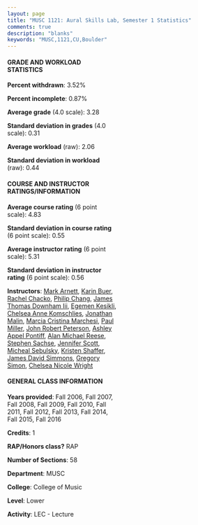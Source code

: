 ```yaml
---
layout: page
title: "MUSC 1121: Aural Skills Lab, Semester 1 Statistics"
comments: true
description: "blanks"
keywords: "MUSC,1121,CU,Boulder"
---
```

<head>
<script src="https://ajax.googleapis.com/ajax/libs/jquery/2.1.3/jquery.min.js"></script>
<script src="https://dl.dropboxusercontent.com/s/pc42nxpaw1ea4o9/highcharts.js?dl=0"></script>
<!-- <script src="../assets/js/highcharts.js"></script> -->
<style type="text/css">@font-face {
	font-family: "Bebas Neue";
	src: url(https://www.filehosting.org/file/details/544349/BebasNeue Regular.otf) format("opentype");
	}
	h1.Bebas { 
		font-family: "Bebas Neue", Verdana, Tahoma;
	}
</style>
</head>
<body>
	<div id="container" style="float: right; width: 45%; height: 88%; margin-left: 2.5%; margin-right: 2.5%;"></div>
	<script language="JavaScript">
		$(document).ready(function() {
		var chart = {type: 'column'};
		var title = {text: 'Grade Distribution'};
		var xAxis = {categories: ['A','B','C','D','F'],crosshair: true};
		var yAxis = {min: 0,title: {text: 'Percentage'}};
		var tooltip = {headerFormat: '<center><b><span style="font-size:20px">{point.key}</span></b></center>',
		               pointFormat: '<td style="padding:0"><b>{point.y:.1f}%</b></td>',
		               footerFormat: '</table>',shared: true,useHTML: true};
		var plotOptions = {column: {pointPadding: 0.0,borderWidth: 0}};  
		var credits = {enabled: false};var series= [{name: 'Percent',data: [52.73,32.84,10.36,2.28,1.8,]}];
		var json = {};
		json.chart = chart;
		json.title = title;
		json.tooltip = tooltip;
		json.xAxis = xAxis;
		json.yAxis = yAxis;  
		json.series = series;
		json.plotOptions = plotOptions;  
		json.credits = credits;
		$('#container').highcharts(json);
	});
	</script>
</body>
			   
#### GRADE AND WORKLOAD STATISTICS

**Percent withdrawn**: 3.52%

**Percent incomplete**: 0.87%

**Average grade** (4.0 scale): 3.28

**Standard deviation in grades** (4.0 scale): 0.31

**Average workload** (raw): 2.06

**Standard deviation in workload** (raw): 0.44

#### COURSE AND INSTRUCTOR RATINGS/INFORMATION

**Average course rating** (6 point scale): 4.83

**Standard deviation in course rating** (6 point scale): 0.55

**Average instructor rating** (6 point scale): 5.31

**Standard deviation in instructor rating** (6 point scale): 0.56

**Instructors**: <a href='../../instructors/Mark_Arnett'>Mark Arnett</a>, <a href='../../instructors/Karin_Buer'>Karin Buer</a>, <a href='../../instructors/Rachel_Chacko'>Rachel Chacko</a>, <a href='../../instructors/Philip_Chang'>Philip Chang</a>, <a href='../../instructors/James_Thomas_Downham_Iii'>James Thomas Downham Iii</a>, <a href='../../instructors/Egemen_Kesikli'>Egemen Kesikli</a>, <a href='../../instructors/Chelsea_Anne_Komschlies'>Chelsea Anne Komschlies</a>, <a href='../../instructors/Jonathan_Malin'>Jonathan Malin</a>, <a href='../../instructors/Marcia_Cristina_Marchesi'>Marcia Cristina Marchesi</a>, <a href='../../instructors/Paul_Miller'>Paul Miller</a>, <a href='../../instructors/John_Robert_Peterson'>John Robert Peterson</a>, <a href='../../instructors/Ashley_Appel_Pontiff'>Ashley Appel Pontiff</a>, <a href='../../instructors/Alan_Michael_Reese'>Alan Michael Reese</a>, <a href='../../instructors/Stephen_Sachse'>Stephen Sachse</a>, <a href='../../instructors/Jennifer_Scott'>Jennifer Scott</a>, <a href='../../instructors/Micheal_Sebulsky'>Micheal Sebulsky</a>, <a href='../../instructors/Kristen_Shaffer'>Kristen Shaffer</a>, <a href='../../instructors/James_David_Simmons'>James David Simmons</a>, <a href='../../instructors/Gregory_Simon'>Gregory Simon</a>, <a href='../../instructors/Chelsea_Nicole_Wright'>Chelsea Nicole Wright</a>

#### GENERAL CLASS INFORMATION

**Years provided**: Fall 2006, Fall 2007, Fall 2008, Fall 2009, Fall 2010, Fall 2011, Fall 2012, Fall 2013, Fall 2014, Fall 2015, Fall 2016

**Credits**: 1

**RAP/Honors class?** RAP

**Number of Sections**: 58

**Department**: MUSC

**College**: College of Music

**Level**: Lower

**Activity**: LEC - Lecture
